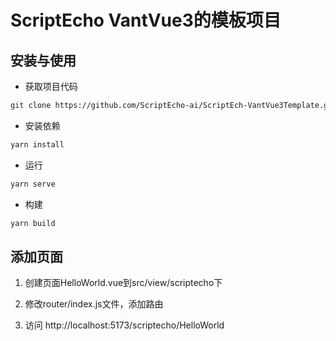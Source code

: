 ScriptEcho VantVue3的模板项目
===============

## 安装与使用

- 获取项目代码

```bash
git clone https://github.com/ScriptEcho-ai/ScriptEch-VantVue3Template.git
```

- 安装依赖

```bash
yarn install

```

- 运行

```bash
yarn serve
```


- 构建

```bash
yarn build
```


## 添加页面

1. 创建页面HelloWorld.vue到src/view/scriptecho下

2. 修改router/index.js文件，添加路由

3. 访问 http://localhost:5173/scriptecho/HelloWorld